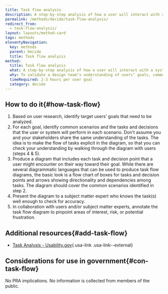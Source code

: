 ```yaml
---
title: Task flow analysis
description: A step-by-step analysis of how a user will interact with a system in order to reach a goal. This analysis is documented in a diagram that traces a user's possible paths through sequences of tasks and decision points in pursuit of their goal. The tasks and decision points should represent steps taken by the user, as well as steps taken by the system.
permalink: /methods/decide/task-flow-analysis/
redirect_from:
  - task-flow-analysis/
layout: layouts/method-card
tags: methods
eleventyNavigation:
  key: methods
  parent: Decide
  title: Task flow analysis
method:
  title: Task flow analysis
  what: A step-by-step analysis of how a user will interact with a system in order to reach a goal. This analysis is documented in a diagram that traces a user’s possible paths through sequences of tasks and decision points in pursuit of their goal. The tasks and decision points should represent steps taken by the user, as well as steps taken by the system.
  why: To validate a design team’s understanding of users’ goals, common scenarios, and tasks, and to illustrate in a solution-agnostic way the overall flow of tasks through which a user progresses to accomplish a goal.  Task flow diagrams also help surface obstacles in the way of users achieving their goal.
  timeRequired: 2-3 hours per user goal
  category: decide
---
```


## How to do it{#how-task-flow}

1. Based on user research, identify target users’ goals that need to be analyzed.
1. For each goal, identify common scenarios and the tasks and decisions that the user or system will perform in each scenario. Don’t assume you and your stakeholders share the same understanding of the tasks. The idea is to make the flow of tasks explicit in the diagram, so that you can check your understanding by walking through the diagram with users (steps 4 & 5).
1. Produce a diagram that includes each task and decision point that a user might encounter on their way toward their goal. While there are several diagrammatic languages that can be used to produce task flow diagrams, the basic look is a flow chart of boxes for tasks and decision points and arrows showing directionality and dependencies among tasks. The diagram should cover the common scenarios identified in step 2.
1. Present the diagram to a subject matter expert who knows the task(s) well enough to check for accuracy.
1. In collaboration with users and/or subject matter experts, annotate the task flow diagram to pinpoint areas of interest, risk, or potential frustration.

<section class="method--section method--section--additional-resources" markdown="1">

## Additional resources{#add-task-flow}

- [Task Analysis - Usability.gov](https://www.usability.gov/how-to-and-tools/methods/task-analysis.html){.usa-link .usa-link--external}

</section>

<section class="method--section method--section--government-considerations" markdown="1" >

## Considerations for use in government{#con-task-flow}

No PRA implications. No information is collected from members of the public.
</section>
